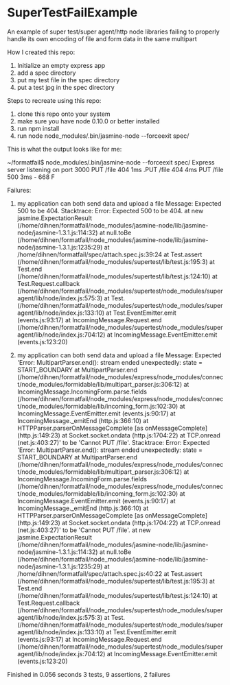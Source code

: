 SuperTestFailExample
====================

An example of super test/super agent/http node libraries failing to properly handle its own encoding of file and form data in the same multipart

How I created this repo:

1. Initialize an empty express app
2. add a spec directory
3. put my test file in the spec directory
4. put a test jpg in the spec directory

Steps to recreate using this repo:

1. clone this repo onto your system
2. make sure you have node 0.10.0 or better installed
3. run npm install
4. run node node\_modules/.bin/jasmine-node --forceexit spec/

This is what the output looks like for me:

~/formatfail$ node\_modules/.bin/jasmine-node --forceexit spec/
Express server listening on port 3000
PUT /file 404 1ms
.PUT /file 404 4ms
PUT /file 500 3ms - 668
F

Failures:

  1) my application can both send data and upload a file
   Message:
     Expected 500 to be 404.
   Stacktrace:
     Error: Expected 500 to be 404.
    at new jasmine.ExpectationResult (/home/dihnen/formatfail/node_modules/jasmine-node/lib/jasmine-node/jasmine-1.3.1.js:114:32)
    at null.toBe (/home/dihnen/formatfail/node_modules/jasmine-node/lib/jasmine-node/jasmine-1.3.1.js:1235:29)
    at /home/dihnen/formatfail/spec/attach.spec.js:39:24
    at Test.assert (/home/dihnen/formatfail/node_modules/supertest/lib/test.js:195:3)
    at Test.end (/home/dihnen/formatfail/node_modules/supertest/lib/test.js:124:10)
    at Test.Request.callback (/home/dihnen/formatfail/node_modules/supertest/node_modules/superagent/lib/node/index.js:575:3)
    at Test.<anonymous> (/home/dihnen/formatfail/node_modules/supertest/node_modules/superagent/lib/node/index.js:133:10)
    at Test.EventEmitter.emit (events.js:93:17)
    at IncomingMessage.Request.end (/home/dihnen/formatfail/node_modules/supertest/node_modules/superagent/lib/node/index.js:704:12)
    at IncomingMessage.EventEmitter.emit (events.js:123:20)

  2) my application can both send data and upload a file
   Message:
     Expected 'Error: MultipartParser.end(): stream ended unexpectedly: state = START_BOUNDARY
    at MultipartParser.end (/home/dihnen/formatfail/node_modules/express/node_modules/connect/node_modules/formidable/lib/multipart_parser.js:306:12)
    at IncomingMessage.IncomingForm.parse.fields (/home/dihnen/formatfail/node_modules/express/node_modules/connect/node_modules/formidable/lib/incoming_form.js:102:30)
    at IncomingMessage.EventEmitter.emit (events.js:90:17)
    at IncomingMessage._emitEnd (http.js:366:10)
    at HTTPParser.parserOnMessageComplete [as onMessageComplete] (http.js:149:23)
    at Socket.socket.ondata (http.js:1704:22)
    at TCP.onread (net.js:403:27)' to be 'Cannot PUT /file'.
   Stacktrace:
     Error: Expected 'Error: MultipartParser.end(): stream ended unexpectedly: state = START_BOUNDARY
    at MultipartParser.end (/home/dihnen/formatfail/node_modules/express/node_modules/connect/node_modules/formidable/lib/multipart_parser.js:306:12)
    at IncomingMessage.IncomingForm.parse.fields (/home/dihnen/formatfail/node_modules/express/node_modules/connect/node_modules/formidable/lib/incoming_form.js:102:30)
    at IncomingMessage.EventEmitter.emit (events.js:90:17)
    at IncomingMessage._emitEnd (http.js:366:10)
    at HTTPParser.parserOnMessageComplete [as onMessageComplete] (http.js:149:23)
    at Socket.socket.ondata (http.js:1704:22)
    at TCP.onread (net.js:403:27)' to be 'Cannot PUT /file'.
    at new jasmine.ExpectationResult (/home/dihnen/formatfail/node_modules/jasmine-node/lib/jasmine-node/jasmine-1.3.1.js:114:32)
    at null.toBe (/home/dihnen/formatfail/node_modules/jasmine-node/lib/jasmine-node/jasmine-1.3.1.js:1235:29)
    at /home/dihnen/formatfail/spec/attach.spec.js:40:22
    at Test.assert (/home/dihnen/formatfail/node_modules/supertest/lib/test.js:195:3)
    at Test.end (/home/dihnen/formatfail/node_modules/supertest/lib/test.js:124:10)
    at Test.Request.callback (/home/dihnen/formatfail/node_modules/supertest/node_modules/superagent/lib/node/index.js:575:3)
    at Test.<anonymous> (/home/dihnen/formatfail/node_modules/supertest/node_modules/superagent/lib/node/index.js:133:10)
    at Test.EventEmitter.emit (events.js:93:17)
    at IncomingMessage.Request.end (/home/dihnen/formatfail/node_modules/supertest/node_modules/superagent/lib/node/index.js:704:12)
    at IncomingMessage.EventEmitter.emit (events.js:123:20)

Finished in 0.056 seconds
3 tests, 9 assertions, 2 failures



